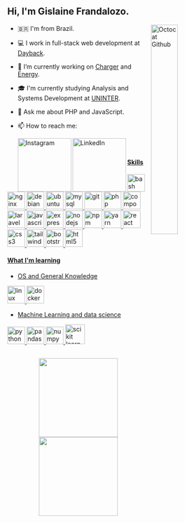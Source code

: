 ## Hi, I'm Gislaine Frandalozo.


<img align="right" src="https://github.com/GislaineFrandalozo/GislaineFrandalozo/blob/main/octocat-1681883435362.png" alt="Octocat Github" style="display: inline-block; width: 35%;">

- 🇧🇷 I'm from Brazil.
- 💻 I work in full-stack web development at [Dayback](https://br.linkedin.com/company/daybackbr). 
- 🔭 I’m currently working on [Charger](https://charger.dayback.com.br/) and [Energy](https://usuario.dayback.com.br).
- 🎓 I'm currently studying Analysis and Systems Development at [UNINTER](https://www.uninter.com/).
- 💬 Ask me about PHP and JavaScript.
- 📫 How to reach me: 


  
  <a href="https://www.instagram.com/GislaineFrandalozo" target="_blank"><img align="left" alt="Instagram" width="122px" src="https://img.shields.io/badge/Instagram-E4405F?style=for-the-badge&logo=instagram&logoColor=white" />
  
<a href="https://www.linkedin.com/in/gislaine-frandalozo-developer/" target="_blank"><img align="left" alt="LinkedIn" width="122px" src="https://img.shields.io/badge/LinkedIn-0077B5?style=for-the-badge&logo=linkedin&logoColor=white" />

  </br>
  
##

#### Skills
  <div>
    <img title="bash" alt="bash" width="40" height="40" src="https://cdn.jsdelivr.net/gh/devicons/devicon/icons/bash/bash-original.svg" />
    <img title="nginx" alt="nginx" width="40" height="40" src="https://cdn.jsdelivr.net/gh/devicons/devicon/icons/nginx/nginx-original.svg" />
    <img title="debian" alt="debian" width="40" height="40" src="https://cdn.jsdelivr.net/gh/devicons/devicon/icons/debian/debian-original.svg" /> 
    <img title="ubuntu" alt="ubuntu" width="40" height="40" src="https://cdn.jsdelivr.net/gh/devicons/devicon/icons/ubuntu/ubuntu-plain.svg" />
    <img title="mysql" alt="mysql" width="40" height="40" src="https://cdn.jsdelivr.net/gh/devicons/devicon/icons/mysql/mysql-original.svg" />
    <img title="git" alt="git" width="40" height="40" src="https://cdn.jsdelivr.net/gh/devicons/devicon/icons/git/git-original.svg" />
    <img title="php" alt="php" width="40" height="40" src="https://cdn.jsdelivr.net/gh/devicons/devicon/icons/php/php-original.svg" />
    <img title="composer" alt="composer" width="40" height="40" src="https://cdn.jsdelivr.net/gh/devicons/devicon/icons/composer/composer-original.svg" /> 
    <img title="laravel" alt="laravel" width="40" height="40" src="https://cdn.jsdelivr.net/gh/devicons/devicon/icons/laravel/laravel-plain.svg" />
    <img title="javascript" alt="javascript" width="40" height="40" src="https://cdn.jsdelivr.net/gh/devicons/devicon/icons/javascript/javascript-original.svg" />
    <img title="express" alt="express" width="40" height="40" src="https://cdn.jsdelivr.net/gh/devicons/devicon/icons/express/express-original.svg" />
    <img title="nodejs" alt="nodejs" width="40" height="40" src="https://cdn.jsdelivr.net/gh/devicons/devicon/icons/nodejs/nodejs-original.svg" />
    <img title="npm" alt="npm" width="40" height="40" src="https://cdn.jsdelivr.net/gh/devicons/devicon/icons/npm/npm-original-wordmark.svg" />
    <img title="yarn" alt="yarn" width="40" height="40" src="https://cdn.jsdelivr.net/gh/devicons/devicon/icons/yarn/yarn-original.svg" />
    <img title="react" alt="react" width="40" height="40" src="https://cdn.jsdelivr.net/gh/devicons/devicon/icons/react/react-original.svg" />
    <img title="css3" alt="css3" width="40" height="40" src="https://cdn.jsdelivr.net/gh/devicons/devicon/icons/css3/css3-original.svg" />
    <img title="tailwindcss" alt="tailwindcss" width="40" height="40" src="https://cdn.jsdelivr.net/gh/devicons/devicon/icons/tailwindcss/tailwindcss-plain.svg" />
    <img title="bootstrap" alt="bootstrap" width="40" height="40" src="https://cdn.jsdelivr.net/gh/devicons/devicon/icons/bootstrap/bootstrap-original.svg" />
    <img title="html5" alt="html5" width="40" height="40" src="https://cdn.jsdelivr.net/gh/devicons/devicon/icons/html5/html5-original.svg" />                   
    
  </div>
          
  
#### What I'm learning
  
  - OS and General Knowledge
  
  
   <div>   
     <img title="linux" alt="linux" width="40" height="40" src="https://cdn.jsdelivr.net/gh/devicons/devicon/icons/linux/linux-original.svg" />
      <img title="docker" alt="docker" width="40" height="40" src="https://icongr.am/devicon/docker-original.svg?size=128&color=currentColor" />
  </div>
  
  
  - Machine Learning and data science 
  
  
  <div>
  <img title="python" alt="python" width="40" height="40" src="https://cdn.jsdelivr.net/gh/devicons/devicon/icons/python/python-plain.svg" />
  <img title="pandas" alt="pandas" width="40" height="40" src="https://cdn.jsdelivr.net/gh/devicons/devicon/icons/pandas/pandas-original.svg" />
  <img title="numpy" alt="numpy" width="40" height="40"  src="https://cdn.jsdelivr.net/gh/devicons/devicon/icons/numpy/numpy-original.svg" />
  <img title="scikit learn" alt="scikit learn" width="45" height="45" src="https://upload.wikimedia.org/wikipedia/commons/0/05/Scikit_learn_logo_small.svg" />
  </div>
  
  
  
##  
  
  
<p align="center">
  
  <a href="https://github.com/GislaineFrandalozo">
  
  <img height="180em" src="https://github-readme-stats-eight-theta.vercel.app/api/top-langs/?username=GislaineFrandalozo&layout=compact&langs_count=8&theme=algolia"/>
  
  <img height="180em" src="https://github-readme-stats-eight-theta.vercel.app/api?username=GislaineFrandalozo&show_icons=true&theme=algolia&include_all_commits=true&count_private=true"/>

  </a>
  
</p>
